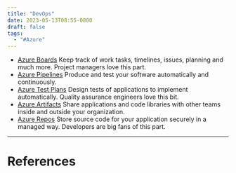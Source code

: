 ```yaml
---
title: "DevOps"
date: 2023-05-13T08:55-0800
draft: false
tags: 
  - "#Azure"
---
```


- [Azure Boards](/study/factoids/) Keep track of work tasks, timelines, issues, planning and much more. Project managers love this part.
- [Azure Pipelines](/study/factoids/) Produce and test your software automatically and continuously.
- [Azure Test Plans](/study/factoids/) Design tests of applications to implement automatically. Quality assurance engineers love this bit.
- [Azure Artifacts](/study/factoids/) Share applications and code libraries with other teams inside and outside your organization.
- [Azure Repos](/study/factoids/) Store source code for your application securely in a managed way. Developers are big fans of this part.


---
# References
